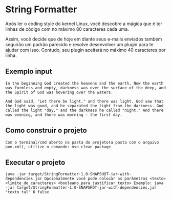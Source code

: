 # String Formatter

Após ler o coding style do kernel Linux, você descobre a mágica que é 
ter linhas de código com no máximo 80 caracteres cada uma.

Assim, você decide que de hoje em diante seus e-mails enviados também 
seguirão um padrão parecido e resolve desenvolver um plugin para te ajudar
com isso. Contudo, seu plugin aceitará no máximo 40 caracteres por linha.

## Exemplo input

`In the beginning God created the heavens and the earth. Now the earth was formless and empty, darkness was over the surface of the deep, and the Spirit of God was hovering over the waters.`

`And God said, "Let there be light," and there was light. God saw that the light was good, and he separated the light from the darkness. God called the light "day," and the darkness he called "night." And there was evening, and there was morning - the first day.`

## Como construir o projeto

`Com o terminal/cmd aberto na pasta do projeto(a pasta com o arquivo pom.xml), utilize o comando: mvn clean package`

## Executar o projeto

`java -jar target/StringFormatter-1.0-SNAPSHOT-jar-with-dependencies.jar
Opcionalmente você pode colocar os parâmetros <texto> <limite_de_caracteres> <booleano_para_justificar_texto>
Exemplo: java -jar target/StringFormatter-1.0-SNAPSHOT-jar-with-dependencies.jar "texto tal" 6 false`
